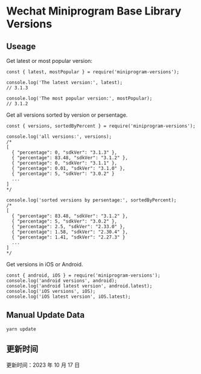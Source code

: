 
# Wechat Miniprogram Base Library Versions

## Useage

Get latest or most popular version:

```;
const { latest, mostPopular } = require('miniprogram-versions');

console.log('The latest version:', latest);
// 3.1.3

console.log('The most popular version:', mostPopular);
// 3.1.2

```

Get all versions sorted by version or persentage.

```
const { versions, sortedByPercent } = require('miniprogram-versions');

console.log('all versions:', versions);
/*
[
  { "percentage": 0, "sdkVer": "3.1.3" },
  { "percentage": 83.48, "sdkVer": "3.1.2" },
  { "percentage": 0, "sdkVer": "3.1.1" },
  { "percentage": 0.01, "sdkVer": "3.1.0" },
  { "percentage": 5, "sdkVer": "3.0.2" }
  ...
]
*/

console.log('sorted versions by persentage:', sortedByPercent);
/*
[
  { "percentage": 83.48, "sdkVer": "3.1.2" },
  { "percentage": 5, "sdkVer": "3.0.2" },
  { "percentage": 2.5, "sdkVer": "2.33.0" },
  { "percentage": 1.58, "sdkVer": "2.30.4" },
  { "percentage": 1.41, "sdkVer": "2.27.3" }
  ...
]
*/
```

Get versions in iOS or Android.

```
const { android, iOS } = require('miniprogram-versions');
console.log('android versions', android);
console.log('android latest version', android.latest);
console.log('iOS versions', iOS);
console.log('iOS latest version', iOS.latest);
```

## Manual Update Data

```
yarn update
```

## 更新时间

更新时间：2023 年 10 月 17 日
